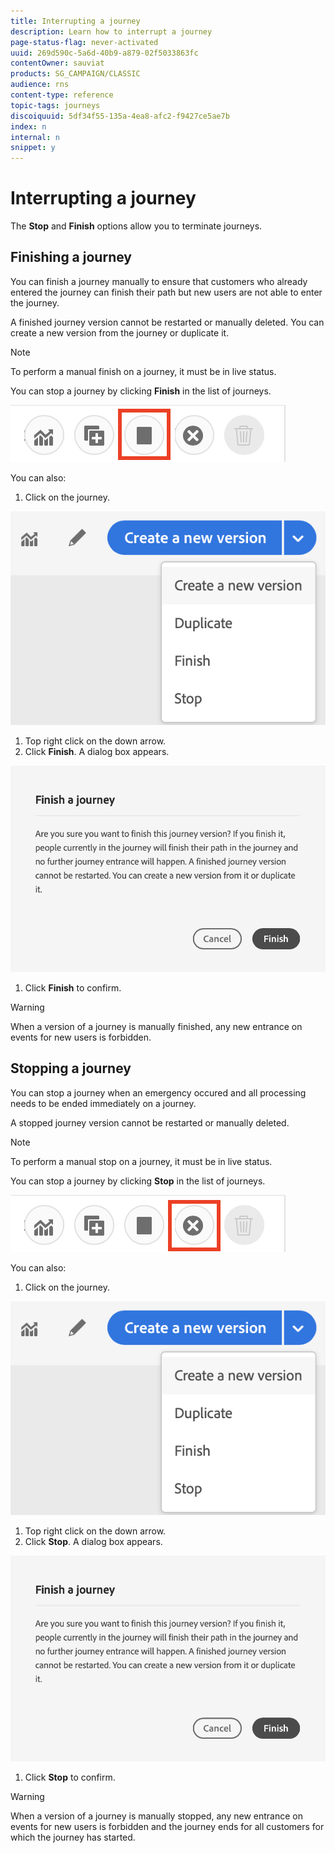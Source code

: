 ```yaml
---
title: Interrupting a journey
description: Learn how to interrupt a journey
page-status-flag: never-activated
uuid: 269d590c-5a6d-40b9-a879-02f5033863fc
contentOwner: sauviat
products: SG_CAMPAIGN/CLASSIC
audience: rns
content-type: reference
topic-tags: journeys
discoiquuid: 5df34f55-135a-4ea8-afc2-f9427ce5ae7b
index: n
internal: n
snippet: y
---
```


# Interrupting a journey

The **Stop** and **Finish** options allow you to terminate journeys.

## Finishing a journey

You can finish a journey manually to ensure that customers who already entered the journey can finish their path but new users are not able to enter the journey.

A finished journey version cannot be restarted or manually deleted. You can create a new version from the journey or duplicate it.

>[!NOTE]
>
>To perform a manual finish on a journey, it must be in live status.

You can stop a journey by clicking **Finish** in the list of journeys.

![](../assets/journey-finish-quick-action.png)

You can also:

1. Click on the journey.

  ![](../assets/finish_drop_down_list.png)

1. Top right click on the down arrow.
1. Click **Finish**. A dialog box appears.

![](../assets/journey_finish_pop_up.png)

1. Click **Finish** to confirm.

>[!Warning]
>
>When a version of a journey is manually finished, any new entrance on events for new users is forbidden.

## Stopping a journey

You can stop a journey when an emergency occured and all processing needs to be ended immediately on a journey.

A stopped journey version cannot be restarted or manually deleted. 

>[!NOTE]
>
>To perform a manual stop on a journey, it must be in live status.

You can stop a journey by clicking **Stop** in the list of journeys.

![](../assets/journey-stop-quick-action.png)

You can also:

1. Click on the journey.

  ![](../assets/finish_drop_down_list.png)

1. Top right click on the down arrow.
1. Click **Stop**. A dialog box appears.

![](../assets/journey_finish_pop_up.png)

1. Click **Stop** to confirm.

>[!Warning]
>
>When a version of a journey is manually stopped, any new entrance on events for new users is forbidden and the journey ends for all customers for which the journey has started.
